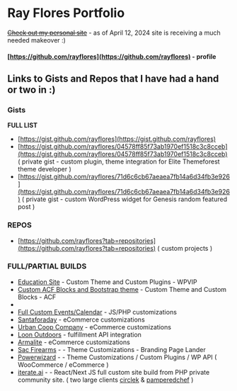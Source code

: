 # Ray Flores Portfolio
~~[Check out my personal site](https://rayflores.com/)~~ - as of April 12, 2024 site is receiving a much needed makeover :) 

#### [https://github.com/rayflores](https://github.com/rayflores) - profile
## Links to Gists and Repos that I have had a hand or two in :) 

### Gists
**FULL LIST**
* [https://gist.github.com/rayflores](https://gist.github.com/rayflores)
* [https://gist.github.com/rayflores/04578ff85f73ab1970ef1518c3c8cceb](https://gist.github.com/rayflores/04578ff85f73ab1970ef1518c3c8cceb) ( private gist - custom plugin, theme integration for Elite Themeforest theme developer )
* [https://gist.github.com/rayflores/71d6c6cb67aeaea7fb14a6d34fb3e926](https://gist.github.com/rayflores/71d6c6cb67aeaea7fb14a6d34fb3e926) ( private gist - custom WordPress widget for Genesis random featured post )


### REPOS 
* [https://github.com/rayflores?tab=repositories](https://github.com/rayflores?tab=repositories) ( custom projects )


### FULL/PARTIAL BUILDS
* [Education Site](https://online.maryville.edu) - Custom Theme and Custom Plugins - WPVIP
* [Custom ACF Blocks and Bootstrap theme](https://devpub.wattbridge.info/) - Custom Theme and Custom Blocks - ACF
* 
* [Full Custom Events/Calendar](https://onedaytona.com/events/) - JS/PHP customizations
* [Santaforaday](https://santaforaday.org/) - eCommerce customizations
* [Urban Coop Company](https://roostandroot.com/) - eCommerce customizations
* [Loon Outdoors](https://loonoutdoors.com/) - fulfillment API integration
* [Armalite](https://www.armalite.com/) - eCommerce customizations
* [Sac Firearms](https://sacfirearms.com/) - - Theme Customizations - Branding Page Lander
* [Powerwizard](https://powerwizard.com/) - - Theme Customizations / Custom Plugins / WP API ( WooCommerce / eCommerce )
* [iterate.ai](https://iterate.ai) - - React/Next JS full custom site build from PHP private community site. ( two large clients [circlek](https://pickup.circlek.com/) & [pamperedchef](https://table.pamperedchef.com/) )
